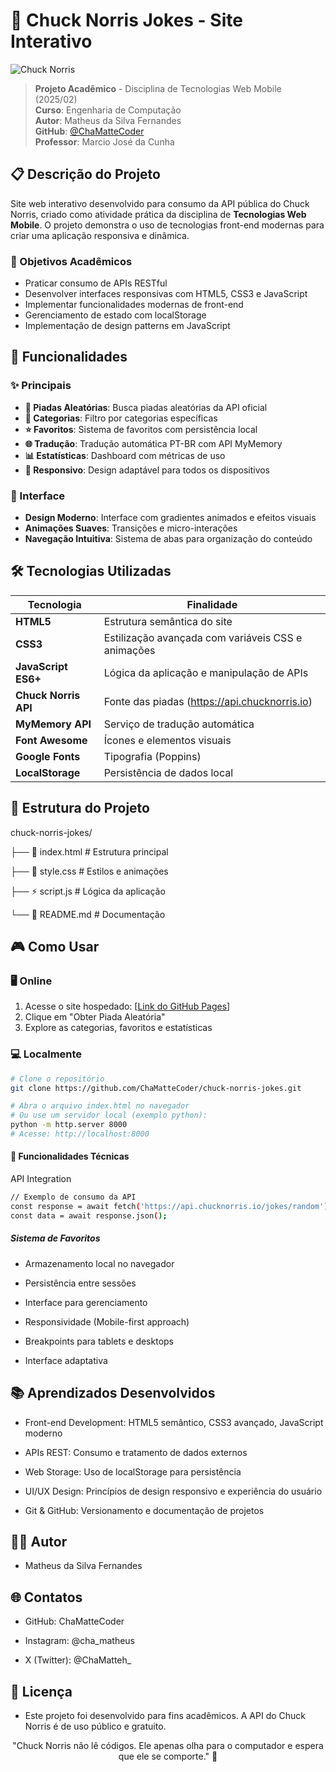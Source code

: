 # 🥋 Chuck Norris Jokes - Site Interativo

![Chuck Norris](https://api.chucknorris.io/img/avatar/chuck-norris.png)

> **Projeto Acadêmico** - Disciplina de Tecnologias Web Mobile (2025/02)  
> **Curso**: Engenharia de Computação  
> **Autor**: Matheus da Silva Fernandes  
> **GitHub**: [@ChaMatteCoder](https://github.com/ChaMatteCoder)  
> **Professor**: Marcio José da Cunha

## 📋 Descrição do Projeto

Site web interativo desenvolvido para consumo da API pública do Chuck Norris, criado como atividade prática da disciplina de **Tecnologias Web Mobile**. O projeto demonstra o uso de tecnologias front-end modernas para criar uma aplicação responsiva e dinâmica.

### 🎯 Objetivos Acadêmicos

- Praticar consumo de APIs RESTful
- Desenvolver interfaces responsivas com HTML5, CSS3 e JavaScript
- Implementar funcionalidades modernas de front-end
- Gerenciamento de estado com localStorage
- Implementação de design patterns em JavaScript

## 🚀 Funcionalidades

### ✨ Principais
- **🔀 Piadas Aleatórias**: Busca piadas aleatórias da API oficial
- **📂 Categorias**: Filtro por categorias específicas
- **⭐ Favoritos**: Sistema de favoritos com persistência local
- **🌐 Tradução**: Tradução automática PT-BR com API MyMemory
- **📊 Estatísticas**: Dashboard com métricas de uso
- **📱 Responsivo**: Design adaptável para todos os dispositivos

### 🎨 Interface
- **Design Moderno**: Interface com gradientes animados e efeitos visuais
- **Animações Suaves**: Transições e micro-interações
- **Navegação Intuitiva**: Sistema de abas para organização do conteúdo

## 🛠 Tecnologias Utilizadas

| Tecnologia | Finalidade |
|------------|------------|
| **HTML5** | Estrutura semântica do site |
| **CSS3** | Estilização avançada com variáveis CSS e animações |
| **JavaScript ES6+** | Lógica da aplicação e manipulação de APIs |
| **Chuck Norris API** | Fonte das piadas (https://api.chucknorris.io) |
| **MyMemory API** | Serviço de tradução automática |
| **Font Awesome** | Ícones e elementos visuais |
| **Google Fonts** | Tipografia (Poppins) |
| **LocalStorage** | Persistência de dados local |

## 📁 Estrutura do Projeto

chuck-norris-jokes/

├── 📄 index.html # Estrutura principal

├── 🎨 style.css # Estilos e animações

├── ⚡ script.js # Lógica da aplicação

└── 📖 README.md # Documentação

## 🎮 Como Usar

### 🖥️ Online
1. Acesse o site hospedado: [[Link do GitHub Pages](https://chamattecoder.github.io/chuck-norris-jokes)]
2. Clique em "Obter Piada Aleatória"
3. Explore as categorias, favoritos e estatísticas

### 💻 Localmente

```bash
# Clone o repositório
git clone https://github.com/ChaMatteCoder/chuck-norris-jokes.git

# Abra o arquivo index.html no navegador
# Ou use um servidor local (exemplo python):
python -m http.server 8000
# Acesse: http://localhost:8000
```

#### 🔧 Funcionalidades Técnicas
API Integration

```bash
// Exemplo de consumo da API
const response = await fetch('https://api.chucknorris.io/jokes/random');
const data = await response.json();
```

##### Sistema de Favoritos

- Armazenamento local no navegador

- Persistência entre sessões

- Interface para gerenciamento

- Responsividade (Mobile-first approach)

- Breakpoints para tablets e desktops

- Interface adaptativa

## 📚 Aprendizados Desenvolvidos

- Front-end Development: HTML5 semântico, CSS3 avançado, JavaScript moderno

- APIs REST: Consumo e tratamento de dados externos

- Web Storage: Uso de localStorage para persistência

- UI/UX Design: Princípios de design responsivo e experiência do usuário

- Git & GitHub: Versionamento e documentação de projetos

## 👨‍💻 Autor

- Matheus da Silva Fernandes
  
## 🌐 Contatos

- GitHub: ChaMatteCoder

- Instagram: @cha_matheus

- X (Twitter): @ChaMatteh_

## 📄 Licença

- Este projeto foi desenvolvido para fins acadêmicos. A API do Chuck Norris é de uso público e gratuito.

<div align="center">
"Chuck Norris não lê códigos. Ele apenas olha para o computador e espera que ele se comporte." 🤠
</div>


